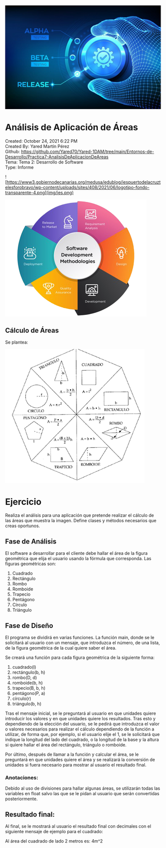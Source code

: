 ![img](img/portada.jpg)

# Análisis de Aplicación de Áreas

Created: October 24, 2021 6:22 PM  
Created By: Yared Martín Pérez  
Github: https://github.com/Yared70/Yared-1DAM/tree/main/Entornos-de-Desarrollo/Practica7-AnalisisDeAplicacionDeAreas  
Tema: Tema 2: Desarrollo de Software  
Type: Informe  

![https://www3.gobiernodecanarias.org/medusa/edublog/iespuertodelacruztelesforobravo/wp-content/uploads/sites/408/2021/06/logotipo-fondo-transparente-4.png](img/ies.png)


![software-development-life-cycle-removebg-preview.png](img/software-development-life-cycle-removebg-preview.png)

## **Cálculo de Áreas**

Se plantea:

![68747470733a2f2f7777772e70726f6665736f72656e6c696e65612e636c2f67656f6d6574726961696d6167656e2f617265617330312e676966.gif](img/68747470733a2f2f7777772e70726f6665736f72656e6c696e65612e636c2f67656f6d6574726961696d6167656e2f617265617330312e676966.gif)



# Ejercicio



Realiza el análisis para una aplicación que pretende realizar el cálculo de las áreas que muestra la imagen. Define clases y métodos necesarios que creas oportunos.



## Fase de Análisis



El software a desarrollar para el cliente debe hallar el área de la figura geométrica que elija el usuario usando la fórmula que corresponda. Las figuras geométricas son:

1. Cuadrado
2. Rectángulo
3. Rombo
4. Romboide
5. Trapecio
6. Pentágono
7. Círculo
8. Triángulo

## Fase de Diseño



El programa se dividirá en varias funciones. La función main, donde se le solicitará al usuario con un mensaje, que introduzca el número, de una lista, de la figura geométrica de la cual quiere saber el área. 

Se creará una función para cada figura geométrica de la siguiente forma:

1. cuadrado(l)
2. rectángulo(b, h)
3. rombo(D, d)
4. romboide(b, h)
5. trapecio(B, b, h)
6. pentágono(P, a)
7. círculo(r)
8. triángulo(b, h)

Tras el mensaje inicial, se le preguntará al usuario en que unidades quiere introducir los valores y en que unidades quiere los resultados. Tras esto y dependiendo de la elección del usuario, se le pedirá que introduzca el valor o valores necesarios para realizar el cálculo dependiendo de la función a utilizar, de forma que, por ejemplo, si el usuario elije el 1, se le solicitará que indique la longitud del lado del cuadrado, o la longitud de la base y la altura si quiere hallar el área del rectángulo, triángulo o romboide.

Por último, después de llamar a la función y calcular el área, se le preguntará en que unidades quiere el área y se realizará la conversión de unidades si fuera necesario para mostrar al usuario el resultado final.

### Anotaciones:

Debido al uso de divisiones para hallar algunas áreas, se utilizarán todas las variables en float salvo las que se le pidan al usuario que serán convertidas posteriormente.

## Resultado final:

 Al final, se le mostrará al usuario el resultado final con decimales con el siguiente mensaje de ejemplo para el cuadrado:

Al área del cuadrado de lado 2 metros es: 4m^2
